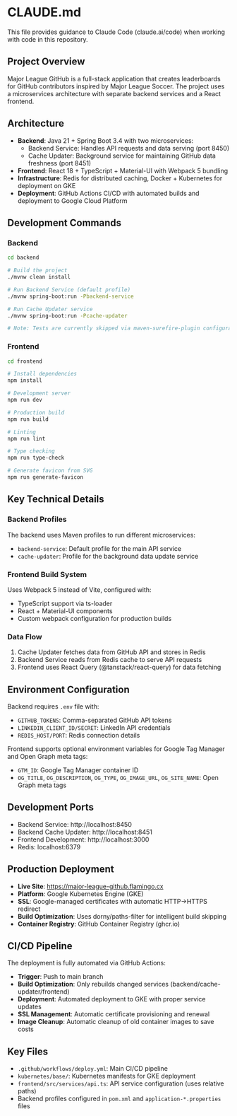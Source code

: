# CLAUDE.md

This file provides guidance to Claude Code (claude.ai/code) when working with code in this repository.

## Project Overview
Major League GitHub is a full-stack application that creates leaderboards for GitHub contributors inspired by Major League Soccer. The project uses a microservices architecture with separate backend services and a React frontend.

## Architecture
- **Backend**: Java 21 + Spring Boot 3.4 with two microservices:
  - Backend Service: Handles API requests and data serving (port 8450)
  - Cache Updater: Background service for maintaining GitHub data freshness (port 8451)
- **Frontend**: React 18 + TypeScript + Material-UI with Webpack 5 bundling
- **Infrastructure**: Redis for distributed caching, Docker + Kubernetes for deployment on GKE
- **Deployment**: GitHub Actions CI/CD with automated builds and deployment to Google Cloud Platform

## Development Commands

### Backend
```bash
cd backend

# Build the project
./mvnw clean install

# Run Backend Service (default profile)
./mvnw spring-boot:run -Pbackend-service

# Run Cache Updater service
./mvnw spring-boot:run -Pcache-updater

# Note: Tests are currently skipped via maven-surefire-plugin configuration
```

### Frontend
```bash
cd frontend

# Install dependencies
npm install

# Development server
npm run dev

# Production build
npm run build

# Linting
npm run lint

# Type checking
npm run type-check

# Generate favicon from SVG
npm run generate-favicon
```

## Key Technical Details

### Backend Profiles
The backend uses Maven profiles to run different microservices:
- `backend-service`: Default profile for the main API service
- `cache-updater`: Profile for the background data update service

### Frontend Build System
Uses Webpack 5 instead of Vite, configured with:
- TypeScript support via ts-loader
- React + Material-UI components
- Custom webpack configuration for production builds

### Data Flow
1. Cache Updater fetches data from GitHub API and stores in Redis
2. Backend Service reads from Redis cache to serve API requests
3. Frontend uses React Query (@tanstack/react-query) for data fetching

## Environment Configuration
Backend requires `.env` file with:
- `GITHUB_TOKENS`: Comma-separated GitHub API tokens
- `LINKEDIN_CLIENT_ID/SECRET`: LinkedIn API credentials
- `REDIS_HOST/PORT`: Redis connection details

Frontend supports optional environment variables for Google Tag Manager and Open Graph meta tags:
- `GTM_ID`: Google Tag Manager container ID
- `OG_TITLE`, `OG_DESCRIPTION`, `OG_TYPE`, `OG_IMAGE_URL`, `OG_SITE_NAME`: Open Graph meta tags

## Development Ports
- Backend Service: http://localhost:8450
- Backend Cache Updater: http://localhost:8451  
- Frontend Development: http://localhost:3000
- Redis: localhost:6379

## Production Deployment
- **Live Site**: https://major-league-github.flamingo.cx
- **Platform**: Google Kubernetes Engine (GKE)
- **SSL**: Google-managed certificates with automatic HTTP→HTTPS redirect
- **Build Optimization**: Uses dorny/paths-filter for intelligent build skipping
- **Container Registry**: GitHub Container Registry (ghcr.io)

## CI/CD Pipeline
The deployment is fully automated via GitHub Actions:
- **Trigger**: Push to main branch
- **Build Optimization**: Only rebuilds changed services (backend/cache-updater/frontend)
- **Deployment**: Automated deployment to GKE with proper service updates
- **SSL Management**: Automatic certificate provisioning and renewal
- **Image Cleanup**: Automatic cleanup of old container images to save costs

## Key Files
- `.github/workflows/deploy.yml`: Main CI/CD pipeline
- `kubernetes/base/`: Kubernetes manifests for GKE deployment
- `frontend/src/services/api.ts`: API service configuration (uses relative paths)
- Backend profiles configured in `pom.xml` and `application-*.properties` files
